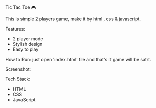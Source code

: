  Tic Tac Toe 🎮

This is simple 2 players game, make it by html , css & javascript.

 Features:
- 2 player mode
- Stylish design
- Easy to play

 How to Run:
just open 'index.html' file and that's it game will be satrt.

 Screenshot:


 Tech Stack:
- HTML
- CSS
- JavaScript
